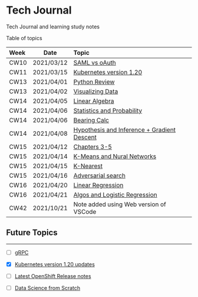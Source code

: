 # Tech Journal
Tech Journal and learning study notes

Table of topics

| Week  | Date       | Topic  |
|:------|:----------:|:-------|
| CW10  | 2021/03/12 | [SAML vs oAuth](https://github.com/rafkruczkowski/journal/tree/main/2021/03/12/) |
| CW11  | 2021/03/15 | [Kubernetes version 1.20](https://github.com/rafkruczkowski/journal/tree/main/2021/03/15/) |
| CW13  | 2021/04/01 | [Python Review](https://github.com/rafkruczkowski/journal/tree/main/2021/04/01/) |
| CW13  | 2021/04/02 | [Visualizing Data](https://github.com/rafkruczkowski/journal/tree/main/2021/04/02/) |
| CW14  | 2021/04/05 | [Linear Algebra](https://github.com/rafkruczkowski/journal/tree/main/2021/04/05/) |
| CW14  | 2021/04/06 | [Statistics and Probability](https://github.com/rafkruczkowski/journal/tree/main/2021/04/06/) |
| CW14  | 2021/04/06 | [Bearing Calc](https://github.com/rafkruczkowski/journal/blob/main/2021/04/06/bearing.py) |
| CW14  | 2021/04/08 | [Hypothesis and Inference + Gradient Descent](https://github.com/rafkruczkowski/journal/blob/main/2021/04/08/) |
| CW15  | 2021/04/12 | [Chapters 3-5](https://github.com/rafkruczkowski/journal/blob/main/2021/04/12/) |
| CW15  | 2021/04/14 | [K-Means and Nural Networks](https://github.com/rafkruczkowski/journal/blob/main/2021/04/14/) |
| CW15  | 2021/04/15 | [K-Nearest](https://github.com/rafkruczkowski/journal/blob/main/2021/04/15/) |
| CW15  | 2021/04/16 | [Adversarial search](https://github.com/rafkruczkowski/journal/blob/main/2021/04/16/) |
| CW16  | 2021/04/20 | [Linear Regression](https://github.com/rafkruczkowski/journal/blob/main/2021/04/20/) |
| CW16  | 2021/04/21 | [Algos and Logistic Regression](https://github.com/rafkruczkowski/journal/blob/main/2021/04/21/) |
| CW42  | 2021/10/21 | Note added using Web version of VSCode |

## Future Topics
---
- [ ] [gRPC](https://en.wikipedia.org/wiki/GRPC)
- [X] [Kubernetes version 1.20 updates](https://kubernetes.io/docs/setup/release/notes/#)
- [ ] [Latest OpenShift Release notes](https://docs.openshift.com/container-platform/4.6/release_notes/ocp-4-6-release-notes.html)
- [ ] [Data Science from Scratch](https://github.com/joelgrus/data-science-from-scratch)


